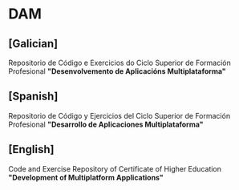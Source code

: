 # DAM

## [Galician]
Repositorio de Código e Exercicios do Ciclo Superior de Formación Profesional __"Desenvolvemento de Aplicacións Multiplataforma"__

## [Spanish]
Repositorio de Código y Ejercicios del Ciclo Superior de Formación Profesional __"Desarrollo de Aplicaciones Multiplataforma"__

## [English]
Code and Exercise Repository of Certificate of Higher Education __"Development of Multiplatform Applications"__
